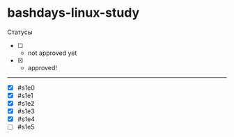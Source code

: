# bashdays-linux-study

Статусы

* [ ] - not approved yet

* [x] - approved!

---

* [X] #s1e0 
* [X] #s1e1 
* [X] #s1e2 
* [X] #s1e3 
* [X] #s1e4 
* [ ] #s1e5
